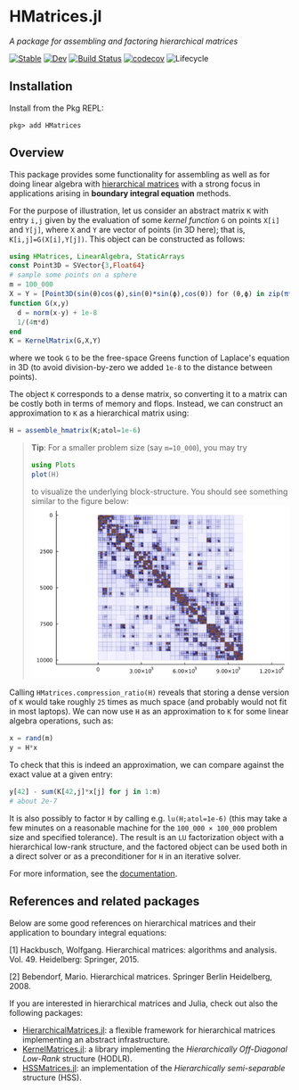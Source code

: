 # HMatrices.jl

*A package for assembling and factoring hierarchical matrices*

[![Stable](https://img.shields.io/badge/docs-stable-blue.svg)](https://IntegralEquations.github.io/HMatrices.jl/stable)
[![Dev](https://img.shields.io/badge/docs-dev-blue.svg)](https://IntegralEquations.github.io/HMatrices.jl/dev)
[![Build
Status](https://github.com/IntegralEquations/HMatrices.jl/workflows/CI/badge.svg)](https://github.com/IntegralEquations/HMatrices.jl/actions)
[![codecov](https://codecov.io/gh/IntegralEquations/HMatrices.jl/branch/main/graph/badge.svg?token=DRT75WR7V2)](https://codecov.io/gh/IntegralEquations/HMatrices.jl)
![Lifecycle](https://img.shields.io/badge/lifecycle-experimental-blue.svg)

## Installation
Install from the Pkg REPL:
```
pkg> add HMatrices
```

## Overview

This package provides some functionality for assembling as well as for doing
linear algebra with [hierarchical
matrices](https://en.wikipedia.org/wiki/Hierarchical_matrix) with a strong focus
in applications arising in **boundary integral equation** methods. 

For the purpose of illustration, let us consider an abstract matrix `K` with
entry `i,j` given by the evaluation of some *kernel function* `G` on points
`X[i]` and `Y[j]`, where `X` and `Y` are vector of points (in 3D here); that is,
`K[i,j]=G(X[i],Y[j])`. This object can be constructed as follows:

```julia
using HMatrices, LinearAlgebra, StaticArrays
const Point3D = SVector{3,Float64}
# sample some points on a sphere
m = 100_000
X = Y = [Point3D(sin(θ)cos(ϕ),sin(θ)*sin(ϕ),cos(θ)) for (θ,ϕ) in zip(π*rand(m),2π*rand(m))]
function G(x,y) 
  d = norm(x-y) + 1e-8
  1/(4π*d)
end
K = KernelMatrix(G,X,Y)
```

where we took `G` to be the free-space Greens function of Laplace's
equation in 3D (to avoid division-by-zero we added `1e-8` to the distance
between points).

The object `K` corresponds to a dense matrix, so converting it to a matrix can
be costly both in terms of memory and flops. Instead, we can construct an
approximation to `K` as a hierarchical matrix using:

```julia
H = assemble_hmatrix(K;atol=1e-6)
```

> **Tip**: For a smaller problem size (say `m=10_000`), you may try 
> ```julia
> using Plots
> plot(H)
> ```
> to visualize the underlying block-structure. You should see something similar
> to the figure below:
>![HMatrix](docs/src/assets/hmatrix.png "HMatrix")

Calling `HMatrices.compression_ratio(H)` reveals that storing a dense version of
`K` would take roughly `25` times as much space (and probably would not fit in
most laptops). We can now use `H` as an approximation to `K` for some linear
algebra operations, such as:

```julia
x = rand(m)
y = H*x
```

To check that this is indeed an approximation, we can compare against the exact
value at a given entry:

```julia
y[42] - sum(K[42,j]*x[j] for j in 1:m)
# about 2e-7
```

It is also possibly to factor `H` by calling e.g. `lu(H;atol=1e-6)` (this may
take a few minutes on a reasonable machine for the `100_000 × 100_000` problem
size and specified tolerance). The result is an `LU` factorization object with a
hierarchical low-rank structure, and the factored object can be used both in a
direct solver or as a preconditioner for `H` in an iterative solver.

For more information, see the [documentation](https://integralequations.github.io/HMatrices.jl/dev/).

## References and related packages

Below are some good references on hierarchical matrices and their application to
boundary integral equations:

[1] Hackbusch, Wolfgang. Hierarchical matrices: algorithms and analysis. Vol. 49. Heidelberg: Springer, 2015.

[2] Bebendorf, Mario. Hierarchical matrices. Springer Berlin Heidelberg, 2008.

If you are interested in hierarchical matrices and Julia, check out also the
following packages:

- [HierarchicalMatrices.jl](https://github.com/JuliaMatrices/HierarchicalMatrices.jl):
  a flexible framework for hierarchical matrices implementing an abstract
  infrastructure.
- [KernelMatrices.jl](https://bitbucket.org/cgeoga/kernelmatrices.jl): a library
  implementing the *Hierarchically Off-Diagonal Low-Rank* structure (HODLR).
- [HSSMatrices.jl](https://github.com/bonevbs/HssMatrices.jl): an implementation
  of the *Hierarchically semi-separable* structure (HSS).